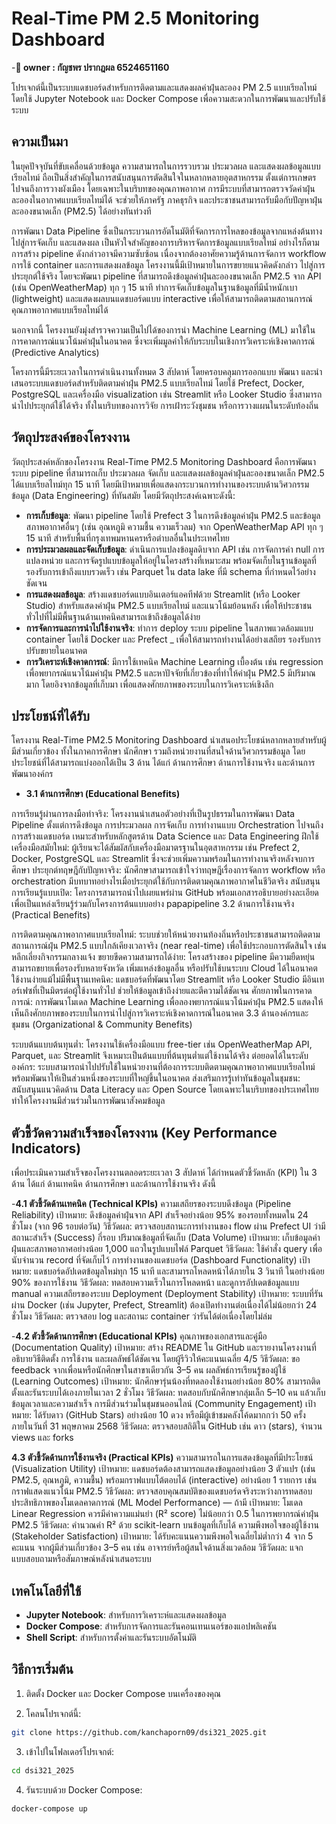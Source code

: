 # Real-Time PM 2.5 Monitoring  Dashboard

-**📌 owner : กัญชพร ปรากฎผล 6524651160**

โปรเจกต์นี้เป็นระบบแดชบอร์ดสำหรับการติดตามและแสดงผลค่าฝุ่นละออง PM 2.5 แบบเรียลไทม์ โดยใช้ Jupyter Notebook และ Docker Compose เพื่อความสะดวกในการพัฒนาและปรับใช้ระบบ

## ความเป็นมา
ในยุคปัจจุบันที่ขับเคลื่อนด้วยข้อมูล ความสามารถในการรวบรวม ประมวลผล และแสดงผลข้อมูลแบบเรียลไทม์ ถือเป็นสิ่งสำคัญในการสนับสนุนการตัดสินใจในหลากหลายอุตสาหกรรม ตั้งแต่การเกษตร ไปจนถึงการวางผังเมือง โดยเฉพาะในบริบทของคุณภาพอากาศ การมีระบบที่สามารถตรวจวัดค่าฝุ่นละอองในอากาศแบบเรียลไทม์ได้ จะช่วยให้ภาครัฐ ภาคธุรกิจ และประชาชนสามารถรับมือกับปัญหาฝุ่นละอองขนาดเล็ก (PM2.5) ได้อย่างทันท่วงที

การพัฒนา Data Pipeline ซึ่งเป็นกระบวนการอัตโนมัติที่จัดการการไหลของข้อมูลจากแหล่งต้นทาง ไปสู่การจัดเก็บ และแสดงผล เป็นหัวใจสำคัญของการบริหารจัดการข้อมูลแบบเรียลไทม์ อย่างไรก็ตาม การสร้าง pipeline ดังกล่าวอาจมีความซับซ้อน เนื่องจากต้องอาศัยความรู้ด้านการจัดการ workflow การใช้ container และการแสดงผลข้อมูล
โครงงานนี้มีเป้าหมายในการขยายแนวคิดดังกล่าว ไปสู่การประยุกต์ใช้จริง โดยจะพัฒนา pipeline ที่สามารถดึงข้อมูลค่าฝุ่นละอองขนาดเล็ก PM2.5 จาก API (เช่น OpenWeatherMap) ทุก ๆ 15 นาที ทำการจัดเก็บข้อมูลในฐานข้อมูลที่มีน้ำหนักเบา (lightweight) และแสดงผลบนแดชบอร์ดแบบ interactive เพื่อให้สามารถติดตามสถานการณ์คุณภาพอากาศแบบเรียลไทม์ได้

นอกจากนี้ โครงงานยังมุ่งสำรวจความเป็นไปได้ของการนำ Machine Learning (ML) มาใช้ในการคาดการณ์แนวโน้มค่าฝุ่นในอนาคต ซึ่งจะเพิ่มมูลค่าให้กับระบบในเชิงการวิเคราะห์เชิงคาดการณ์ (Predictive Analytics)

โครงการนี้มีระยะเวลาในการดำเนินงานทั้งหมด 3 สัปดาห์ โดยครอบคลุมการออกแบบ พัฒนา และนำเสนอระบบแดชบอร์ดสำหรับติดตามค่าฝุ่น PM2.5 แบบเรียลไทม์ โดยใช้ Prefect, Docker, PostgreSQL และเครื่องมือ visualization เช่น Streamlit หรือ Looker Studio ซึ่งสามารถนำไปประยุกต์ใช้ได้จริง ทั้งในบริบทของการวิจัย การเฝ้าระวังชุมชน หรือการวางแผนในระดับท้องถิ่น


## วัตถุประสงค์ของโครงงาน
วัตถุประสงค์หลักของโครงงาน Real-Time PM2.5 Monitoring Dashboard คือการพัฒนาระบบ pipeline ที่สามารถเก็บ ประมวลผล จัดเก็บ และแสดงผลข้อมูลค่าฝุ่นละอองขนาดเล็ก PM2.5 ได้แบบเรียลไทม์ทุก 15 นาที โดยมีเป้าหมายเพื่อแสดงกระบวนการทำงานของระบบด้านวิศวกรรมข้อมูล (Data Engineering) ที่ทันสมัย โดยมีวัตถุประสงค์เฉพาะดังนี้:

- **การเก็บข้อมูล**:
พัฒนา pipeline โดยใช้ Prefect 3 ในการดึงข้อมูลค่าฝุ่น PM2.5 และข้อมูลสภาพอากาศอื่นๆ (เช่น อุณหภูมิ ความชื้น ความเร็วลม) จาก OpenWeatherMap API ทุก ๆ 15 นาที สำหรับพื้นที่กรุงเทพมหานครหรือตำบลอื่นในประเทศไทย
- **การประมวลผลและจัดเก็บข้อมูล**:
ดำเนินการแปลงข้อมูลดิบจาก API เช่น การจัดการค่า null การแปลงหน่วย และการจัดรูปแบบข้อมูลให้อยู่ในโครงสร้างที่เหมาะสม พร้อมจัดเก็บในฐานข้อมูลที่รองรับการเข้าถึงแบบรวดเร็ว เช่น Parquet ใน data lake ที่มี schema ที่กำหนดไว้อย่างชัดเจน
- **การแสดงผลข้อมูล**:
สร้างแดชบอร์ดแบบอินเตอร์แอคทีฟด้วย Streamlit (หรือ Looker Studio) สำหรับแสดงค่าฝุ่น PM2.5 แบบเรียลไทม์ และแนวโน้มย้อนหลัง เพื่อให้ประชาชนทั่วไปที่ไม่มีพื้นฐานด้านเทคนิคสามารถเข้าถึงข้อมูลได้ง่าย
- **การจัดการและการนำไปใช้งานจริง**:
ทำการ deploy ระบบ pipeline ในสภาพแวดล้อมแบบ container โดยใช้ Docker และ Prefect  _ เพื่อให้สามารถทำงานได้อย่างเสถียร รองรับการปรับขยายในอนาคต
- **การวิเคราะห์เชิงคาดการณ์**:
มีการใช้เทคนิค Machine Learning เบื้องต้น เช่น regression เพื่อพยากรณ์แนวโน้มค่าฝุ่น PM2.5 และหาปัจจัยที่เกี่ยวข้องที่ทำให้ค่าฝุ่น PM2.5 มีปริมาณมาก โดยอิงจากข้อมูลที่เก็บมา เพื่อแสดงศักยภาพของระบบในการวิเคราะห์เชิงลึก

## ประโยชน์ที่ได้รับ
โครงงาน Real-Time PM2.5 Monitoring Dashboard นำเสนอประโยชน์หลากหลายสำหรับผู้มีส่วนเกี่ยวข้อง ทั้งในภาคการศึกษา นักศึกษา รวมถึงหน่วยงานที่สนใจด้านวิศวกรรมข้อมูล โดยประโยชน์ที่ได้สามารถแบ่งออกได้เป็น 3 ด้าน ได้แก่ ด้านการศึกษา ด้านการใช้งานจริง และด้านการพัฒนาองค์กร

- **3.1 ด้านการศึกษา (Educational Benefits)**

การเรียนรู้ผ่านการลงมือทำจริง:
โครงงานนำเสนอตัวอย่างที่เป็นรูปธรรมในการพัฒนา Data Pipeline ตั้งแต่การดึงข้อมูล การประมวลผล การจัดเก็บ การทำงานแบบ Orchestration ไปจนถึงการสร้างแดชบอร์ด เหมาะสำหรับหลักสูตรด้าน Data Science และ Data Engineering
ฝึกใช้เครื่องมือสมัยใหม่:
ผู้เรียนจะได้สัมผัสกับเครื่องมือมาตรฐานในอุตสาหกรรม เช่น Prefect 2, Docker, PostgreSQL และ Streamlit ซึ่งจะช่วยเพิ่มความพร้อมในการทำงานจริงหลังจบการศึกษา
ประยุกต์ทฤษฎีกับปัญหาจริง:
นักศึกษาสามารถเข้าใจว่าทฤษฎีเรื่องการจัดการ workflow หรือ orchestration มีบทบาทอย่างไรเมื่อประยุกต์ใช้กับการติดตามคุณภาพอากาศในชีวิตจริง
สนับสนุนการเรียนรู้แบบเปิด:
โครงการสามารถนำไปเผยแพร่ผ่าน GitHub พร้อมเอกสารอธิบายอย่างละเอียด เพื่อเป็นแหล่งเรียนรู้ร่วมกับโครงการต้นแบบอย่าง papapipeline
3.2 ด้านการใช้งานจริง (Practical Benefits)

การติดตามคุณภาพอากาศแบบเรียลไทม์:
ระบบช่วยให้หน่วยงานท้องถิ่นหรือประชาชนสามารถติดตามสถานการณ์ฝุ่น PM2.5 แบบใกล้เคียงเวลาจริง (near real-time) เพื่อใช้ประกอบการตัดสินใจ เช่น หลีกเลี่ยงกิจกรรมกลางแจ้ง
ขยายขีดความสามารถได้ง่าย:
โครงสร้างของ pipeline มีความยืดหยุ่น สามารถขยายเพื่อรองรับหลายจังหวัด เพิ่มแหล่งข้อมูลอื่น หรือปรับใช้บนระบบ Cloud ได้ในอนาคต
ใช้งานง่ายแม้ไม่มีพื้นฐานเทคนิค:
แดชบอร์ดที่พัฒนาโดย Streamlit หรือ Looker Studio มีอินเทอร์เฟซที่เป็นมิตรต่อผู้ใช้งานทั่วไป ช่วยให้ข้อมูลเข้าถึงง่ายและตีความได้ชัดเจน
ศักยภาพในการคาดการณ์:
การพัฒนาโมเดล Machine Learning เพื่อลองพยากรณ์แนวโน้มค่าฝุ่น PM2.5 แสดงให้เห็นถึงศักยภาพของระบบในการนำไปสู่การวิเคราะห์เชิงคาดการณ์ในอนาคต
3.3 ด้านองค์กรและชุมชน (Organizational & Community Benefits)

ระบบต้นแบบต้นทุนต่ำ:
โครงงานใช้เครื่องมือแบบ free-tier เช่น OpenWeatherMap API, Parquet, และ Streamlit จึงเหมาะเป็นต้นแบบที่ต้นทุนต่ำแต่ใช้งานได้จริง
ต่อยอดได้ในระดับองค์กร:
ระบบสามารถนำไปปรับใช้ในหน่วยงานที่ต้องการระบบติดตามคุณภาพอากาศแบบเรียลไทม์ พร้อมพัฒนาให้เป็นส่วนหนึ่งของระบบที่ใหญ่ขึ้นในอนาคต
ส่งเสริมการรู้เท่าทันข้อมูลในชุมชน:
สนับสนุนแนวคิดด้าน Data Literacy และ Open Source โดยเฉพาะในบริบทของประเทศไทย ทำให้โครงงานมีส่วนร่วมในการพัฒนาสังคมข้อมูล


## ตัวชี้วัดความสำเร็จของโครงงาน (Key Performance Indicators)
เพื่อประเมินความสำเร็จของโครงงานตลอดระยะเวลา 3 สัปดาห์ ได้กำหนดตัวชี้วัดหลัก (KPI) ใน 3 ด้าน ได้แก่ ด้านเทคนิค ด้านการศึกษา และด้านการใช้งานจริง ดังนี้

-**4.1 ตัวชี้วัดด้านเทคนิค (Technical KPIs)**
ความเสถียรของระบบดึงข้อมูล (Pipeline Reliability)
เป้าหมาย: ดึงข้อมูลค่าฝุ่นจาก API สำเร็จอย่างน้อย 95% ของรอบทั้งหมดใน 24 ชั่วโมง (จาก 96 รอบต่อวัน)
วิธีวัดผล: ตรวจสอบสถานะการทำงานของ flow ผ่าน Prefect UI ว่ามีสถานะสำเร็จ (Success) กี่รอบ
ปริมาณข้อมูลที่จัดเก็บ (Data Volume)
เป้าหมาย: เก็บข้อมูลค่าฝุ่นและสภาพอากาศอย่างน้อย 1,000 แถวในรูปแบบไฟล์ Parquet
วิธีวัดผล: ใช้คำสั่ง query เพื่อนับจำนวน record ที่จัดเก็บไว้
การทำงานของแดชบอร์ด (Dashboard Functionality)
เป้าหมาย: แดชบอร์ดอัปเดตข้อมูลใหม่ทุก 15 นาที และสามารถโหลดหน้าได้ภายใน 3 วินาที ในอย่างน้อย 90% ของการใช้งาน
วิธีวัดผล: ทดสอบความเร็วในการโหลดหน้า และดูการอัปเดตข้อมูลแบบ manual
ความเสถียรของระบบ Deployment (Deployment Stability)
เป้าหมาย: ระบบที่รันผ่าน Docker (เช่น Jupyter, Prefect, Streamlit) ต้องเปิดทำงานต่อเนื่องได้ไม่น้อยกว่า 24 ชั่วโมง
วิธีวัดผล: ตรวจสอบ log และสถานะ container ว่ารันได้ต่อเนื่องโดยไม่ล่ม

-**4.2 ตัวชี้วัดด้านการศึกษา (Educational KPIs)**
คุณภาพของเอกสารและคู่มือ (Documentation Quality)
เป้าหมาย: สร้าง README ใน GitHub และรายงานโครงงานที่อธิบายวิธีติดตั้ง การใช้งาน และผลลัพธ์ได้ชัดเจน โดยผู้รีวิวให้คะแนนเฉลี่ย 4/5
วิธีวัดผล: ขอ feedback จากเพื่อนหรือนักศึกษาในสาขาเดียวกัน 3–5 คน
ผลลัพธ์การเรียนรู้ของผู้ใช้ (Learning Outcomes)
เป้าหมาย: นักศึกษารุ่นน้องที่ทดลองใช้งานอย่างน้อย 80% สามารถติดตั้งและรันระบบได้เองภายในเวลา 2 ชั่วโมง
วิธีวัดผล: ทดสอบกับนักศึกษากลุ่มเล็ก 5–10 คน แล้วเก็บข้อมูลเวลาและความสำเร็จ
การมีส่วนร่วมในชุมชนออนไลน์ (Community Engagement)
เป้าหมาย: ได้รับดาว (GitHub Stars) อย่างน้อย 10 ดวง หรือมีผู้เข้าชมคลังโค้ดมากกว่า 50 ครั้ง ภายในวันที่ 31 พฤษภาคม 2568
วิธีวัดผล: ตรวจสอบสถิติใน GitHub เช่น ดาว (stars), จำนวน views และ forks

**4.3 ตัวชี้วัดด้านการใช้งานจริง (Practical KPIs)**
ความสามารถในการแสดงข้อมูลที่มีประโยชน์ (Visualization Utility)
เป้าหมาย: แดชบอร์ดต้องสามารถแสดงข้อมูลอย่างน้อย 3 ตัวแปร (เช่น PM2.5, อุณหภูมิ, ความชื้น) พร้อมกราฟแบบโต้ตอบได้ (interactive) อย่างน้อย 1 รายการ เช่น กราฟแสดงแนวโน้ม PM2.5
วิธีวัดผล: ตรวจสอบคุณสมบัติของแดชบอร์ดจริงระหว่างการทดสอบ
ประสิทธิภาพของโมเดลคาดการณ์ (ML Model Performance) — ถ้ามี
เป้าหมาย: โมเดล Linear Regression ควรมีค่าความแม่นยำ (R² score) ไม่น้อยกว่า 0.5 ในการพยากรณ์ค่าฝุ่น PM2.5
วิธีวัดผล: คำนวณค่า R² ด้วย scikit-learn บนข้อมูลที่เก็บได้
ความพึงพอใจของผู้ใช้งาน (Stakeholder Satisfaction)
เป้าหมาย: ได้รับคะแนนความพึงพอใจเฉลี่ยไม่ต่ำกว่า 4 จาก 5 คะแนน จากผู้มีส่วนเกี่ยวข้อง 3–5 คน เช่น อาจารย์หรือผู้สนใจด้านสิ่งแวดล้อม
วิธีวัดผล: แจกแบบสอบถามหรือสัมภาษณ์หลังนำเสนอระบบ




##  เทคโนโลยีที่ใช้

- **Jupyter Notebook**: สำหรับการวิเคราะห์และแสดงผลข้อมูล  
- **Docker Compose**: สำหรับการจัดการและรันคอนเทนเนอร์ของแอปพลิเคชัน  
- **Shell Script**: สำหรับการตั้งค่าและรันระบบอัตโนมัติ  

##  วิธีการเริ่มต้น

1. ติดตั้ง Docker และ Docker Compose บนเครื่องของคุณ

2. โคลนโปรเจกต์นี้:

```bash
git clone https://github.com/kanchaporn09/dsi321_2025.git
 ```

3. เข้าไปในโฟลเดอร์โปรเจกต์:

```bash
cd dsi321_2025
 ```
4. รันระบบด้วย Docker Compose:

```bash
docker-compose up
 ```






